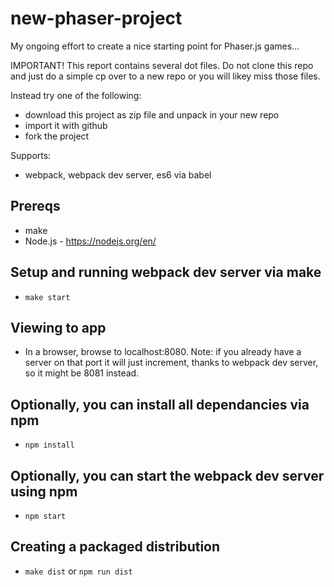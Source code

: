 # new-phaser-project
My ongoing effort to create a nice starting point for Phaser.js games...

IMPORTANT! This report contains several dot files. Do not clone this repo and just do a simple cp over to a new repo or you will likey miss those files.

Instead try one of the following:
- download this project as zip file and unpack in your new repo
- import it with github
- fork the project

Supports:
- webpack, webpack dev server, es6 via babel

## Prereqs
- make
- Node.js - https://nodejs.org/en/

## Setup and running webpack dev server via make
- ```make start```

## Viewing to app
- In a browser, browse to localhost:8080. Note: if you already have a server on that port it will just increment, thanks to webpack dev server, so it might be 8081 instead.

## Optionally, you can install all dependancies via npm
- ```npm install```

## Optionally, you can start the webpack dev server using npm
- ```npm start```

## Creating a packaged distribution
- ```make dist``` or ```npm run dist```
